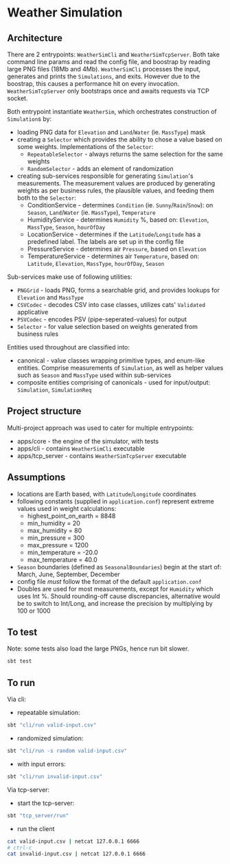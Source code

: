 Weather Simulation
==================

Architecture
------------

There are 2 entrypoints: `WeatherSimCli` and `WeatherSimTcpServer`. Both take command line params and read the config file, and boostrap by reading large PNG files (18Mb and 4Mb). `WeatherSimCli` processes the input, generates and prints the `Simulations`, and exits. However due to the boostrap, this causes a performance hit on every invocation. `WeatherSimTcpServer` only bootstraps once and awaits requests via TCP socket.

Both entrypoint instantiate `WeatherSim`, which orchestrates construction of `Simulation`s by:

* loading PNG data for `Elevation` and `Land`/`Water` (ie. `MassType`) mask
* creating a `Selector` which provides the ability to chose a value based on some weights. Implementations of the `Selector`:
  * `RepeatableSelector` - always returns the same selection for the same weights
  * `RandomSelector` - adds an element of randomization 
* creating sub-services responsible for generating `Simulation`'s measurements. The measurement values are produced by generating weights as per business rules, the plausible values, and feeding them both to the `Selector`:
  * ConditionService - determines `Condition` (ie. `Sunny`/`Rain`/`Snow`): on `Season`, `Land`/`Water` (ie. `MassType`), `Temperature` 
  * HumidityService - determines `Humidity` %, based on: `Elevation`, `MassType`, `Season`, `hourOfDay`
  * LocationService - determines if the `Latitude`/`Longitude` has a predefined label. The labels are set up in the config file
  * PressureService - determines air `Pressure`, based on `Elevation`
  * TemperatureService - determines air `Temperature`, based on: `Latitude`, `Elevation`, `MassType`, `hourOfDay`, `Season`

Sub-services make use of following utilities:

* `PNGGrid` - loads PNG, forms a searchable grid, and provides lookups for `Elevation` and `MassType`
* `CSVCodec` - decodes CSV into case classes, utilizes cats' `Validated` applicative
* `PSVCodec` - encodes PSV (pipe-seperated-values) for output
* `Selector` - for value selection based on weights generated from business rules

Entities used throughout are classified into:

* canonical - value classes wrapping primitive types, and enum-like entities. Comprise measurements of `Simulation`, as well as helper values such as `Season` and `MassType` used within sub-services
* composite entities comprising of canonicals - used for input/output: `Simulation`, `SimulationReq`


Project structure
-----------------

Multi-project approach was used to cater for multiple entrypoints:

* apps/core - the engine of the simulator, with tests
* apps/cli - contains `WeatherSimCli` executable
* apps/tcp_server - contains `WeatherSimTcpServer` executable


Assumptions
-----------

* locations are Earth based, with `Latitude`/`Longitude` coordinates
* following constants (supplied in `application.conf`) represent extreme values used in weight calculations:
  * highest_point_on_earth = 8848
  * min_humidity = 20
  * max_humidity = 80
  * min_pressure = 300
  * max_pressure = 1200
  * min_temperature = -20.0
  * max_temperature = 40.0
* `Season` boundaries (defined as `SeasonalBoundaries`) begin at the start of: March, June, September, December
* config file *must* follow the format of the default `application.conf`
* Doubles are used for most measurements, except for `Humidity` which uses Int %. Should rounding-off cause discrepancies, alternative would be to switch to Int/Long, and increase the precision by multiplying by 100 or 1000 


To test
-------

Note: some tests also load the large PNGs, hence run bit slower. 
```bash
sbt test
```

To run
------

Via cli:

* repeatable simulation:
```bash
sbt "cli/run valid-input.csv"
```
    
* randomized simulation:
```bash
sbt "cli/run -s random valid-input.csv"
```

* with input errors:
```bash
sbt "cli/run invalid-input.csv"
```

Via tcp-server:

* start the tcp-server:
```bash
sbt "tcp_server/run"
```    

* run the client
```bash    
cat valid-input.csv | netcat 127.0.0.1 6666
# ctrl-c
cat invalid-input.csv | netcat 127.0.0.1 6666
```
